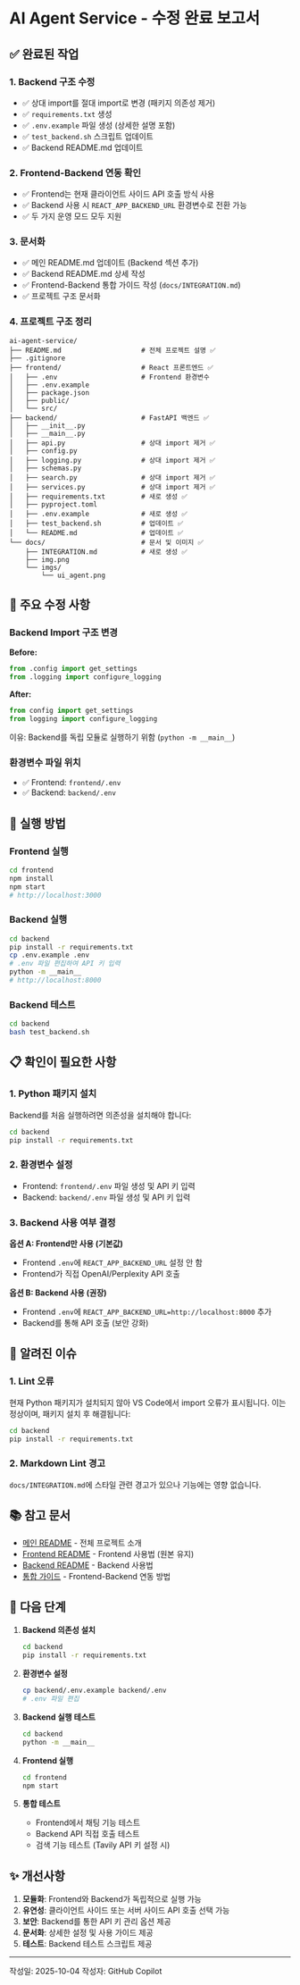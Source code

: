 # AI Agent Service - 수정 완료 보고서

## ✅ 완료된 작업

### 1. Backend 구조 수정
- ✅ 상대 import를 절대 import로 변경 (패키지 의존성 제거)
- ✅ `requirements.txt` 생성
- ✅ `.env.example` 파일 생성 (상세한 설명 포함)
- ✅ `test_backend.sh` 스크립트 업데이트
- ✅ Backend README.md 업데이트

### 2. Frontend-Backend 연동 확인
- ✅ Frontend는 현재 클라이언트 사이드 API 호출 방식 사용
- ✅ Backend 사용 시 `REACT_APP_BACKEND_URL` 환경변수로 전환 가능
- ✅ 두 가지 운영 모드 모두 지원

### 3. 문서화
- ✅ 메인 README.md 업데이트 (Backend 섹션 추가)
- ✅ Backend README.md 상세 작성
- ✅ Frontend-Backend 통합 가이드 작성 (`docs/INTEGRATION.md`)
- ✅ 프로젝트 구조 문서화

### 4. 프로젝트 구조 정리
```
ai-agent-service/
├── README.md                    # 전체 프로젝트 설명 ✅
├── .gitignore
├── frontend/                    # React 프론트엔드 ✅
│   ├── .env                     # Frontend 환경변수
│   ├── .env.example
│   ├── package.json
│   ├── public/
│   └── src/
├── backend/                     # FastAPI 백엔드 ✅
│   ├── __init__.py
│   ├── __main__.py
│   ├── api.py                   # 상대 import 제거 ✅
│   ├── config.py
│   ├── logging.py               # 상대 import 제거 ✅
│   ├── schemas.py
│   ├── search.py                # 상대 import 제거 ✅
│   ├── services.py              # 상대 import 제거 ✅
│   ├── requirements.txt         # 새로 생성 ✅
│   ├── pyproject.toml
│   ├── .env.example             # 새로 생성 ✅
│   ├── test_backend.sh          # 업데이트 ✅
│   └── README.md                # 업데이트 ✅
└── docs/                        # 문서 및 이미지 ✅
    ├── INTEGRATION.md           # 새로 생성 ✅
    ├── img.png
    └── imgs/
        └── ui_agent.png
```

## 🔧 주요 수정 사항

### Backend Import 구조 변경

**Before:**
```python
from .config import get_settings
from .logging import configure_logging
```

**After:**
```python
from config import get_settings
from logging import configure_logging
```

이유: Backend를 독립 모듈로 실행하기 위함 (`python -m __main__`)

### 환경변수 파일 위치
- ✅ Frontend: `frontend/.env`
- ✅ Backend: `backend/.env`

## 🚀 실행 방법

### Frontend 실행
```bash
cd frontend
npm install
npm start
# http://localhost:3000
```

### Backend 실행
```bash
cd backend
pip install -r requirements.txt
cp .env.example .env
# .env 파일 편집하여 API 키 입력
python -m __main__
# http://localhost:8000
```

### Backend 테스트
```bash
cd backend
bash test_backend.sh
```

## 📋 확인이 필요한 사항

### 1. Python 패키지 설치
Backend를 처음 실행하려면 의존성을 설치해야 합니다:
```bash
cd backend
pip install -r requirements.txt
```

### 2. 환경변수 설정
- Frontend: `frontend/.env` 파일 생성 및 API 키 입력
- Backend: `backend/.env` 파일 생성 및 API 키 입력

### 3. Backend 사용 여부 결정

**옵션 A: Frontend만 사용 (기본값)**
- Frontend `.env`에 `REACT_APP_BACKEND_URL` 설정 안 함
- Frontend가 직접 OpenAI/Perplexity API 호출

**옵션 B: Backend 사용 (권장)**
- Frontend `.env`에 `REACT_APP_BACKEND_URL=http://localhost:8000` 추가
- Backend를 통해 API 호출 (보안 강화)

## 🐛 알려진 이슈

### 1. Lint 오류
현재 Python 패키지가 설치되지 않아 VS Code에서 import 오류가 표시됩니다.
이는 정상이며, 패키지 설치 후 해결됩니다:
```bash
cd backend
pip install -r requirements.txt
```

### 2. Markdown Lint 경고
`docs/INTEGRATION.md`에 스타일 관련 경고가 있으나 기능에는 영향 없습니다.

## 📚 참고 문서

- [메인 README](../README.md) - 전체 프로젝트 소개
- [Frontend README](../frontend/README.md) - Frontend 사용법 (원본 유지)
- [Backend README](../backend/README.md) - Backend 사용법
- [통합 가이드](../docs/INTEGRATION.md) - Frontend-Backend 연동 방법

## 🎯 다음 단계

1. **Backend 의존성 설치**
   ```bash
   cd backend
   pip install -r requirements.txt
   ```

2. **환경변수 설정**
   ```bash
   cp backend/.env.example backend/.env
   # .env 파일 편집
   ```

3. **Backend 실행 테스트**
   ```bash
   cd backend
   python -m __main__
   ```

4. **Frontend 실행**
   ```bash
   cd frontend
   npm start
   ```

5. **통합 테스트**
   - Frontend에서 채팅 기능 테스트
   - Backend API 직접 호출 테스트
   - 검색 기능 테스트 (Tavily API 키 설정 시)

## ✨ 개선사항

1. **모듈화**: Frontend와 Backend가 독립적으로 실행 가능
2. **유연성**: 클라이언트 사이드 또는 서버 사이드 API 호출 선택 가능
3. **보안**: Backend를 통한 API 키 관리 옵션 제공
4. **문서화**: 상세한 설정 및 사용 가이드 제공
5. **테스트**: Backend 테스트 스크립트 제공

---

작성일: 2025-10-04
작성자: GitHub Copilot
